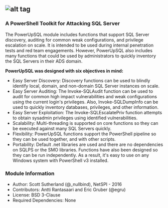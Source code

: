 ## ![alt tag](https://github.com/NetSPI/PowerUpSQL/blob/master/scripts/powerupsql-large.png)
### A PowerShell Toolkit for Attacking SQL Server

The PowerUpSQL module includes functions that support SQL Server discovery, auditing for common weak configurations, and privilege escalation on scale.  It is intended to be used during internal penetration tests and red team engagements. However, PowerUpSQL also includes many functions that could be used by administrators to quickly inventory the SQL Servers in their ADS domain.

**PowerUpSQL was designed with six objectives in mind:**
* Easy Server Discovery: Discovery functions can be used to blindly identify local, domain, and non-domain SQL Server instances on scale.
* Easy Server Auditing: The Invoke-SQLAudit function can be used to audit for common high impact vulnerabilities and weak configurations using the current login's privileges.  Also, Invoke-SQLDumpInfo can be used to quickly inventory databases, privileges, and other information.
* Easy Server Exploitation: The Invoke-SQLEscalatePriv function attempts to obtain sysadmin privileges using identified vulnerabilities. 
* Scalability: Multi-threading is supported on core functions so they can be executed against many SQL Servers quickly.
* Flexibility: PowerUpSQL functions support the PowerShell pipeline so they can be used together, and with other scripts.
* Portability: Default .net libraries are used and there are no dependencies on SQLPS or the SMO libraries. Functions have also been designed so they can be run independently. As a result, it's easy to use on any Windows system with PowerShell v3 installed.


### Module Information
* Author: Scott Sutherland (@_nullbind), NetSPI - 2016
* Contributors: Antti Rantasaari and Eric Gruber (@egru)
* License: BSD 3-Clause
* Required Dependencies: None